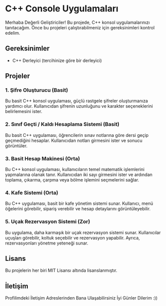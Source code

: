 # C++ Console Uygulamaları

Merhaba Değerli Geliştiriciler! Bu projede, C++ konsol uygulamalarınızı tanıtacağım. Önce bu projeleri çalıştırabilmeniz için gereksinimleri kontrol edelim.

## Gereksinimler
- C++ Derleyici (tercihinize göre bir derleyici)

## Projeler

### 1. Şifre Oluşturucu (Basit)

Bu basit C++ konsol uygulaması, güçlü rastgele şifreler oluşturmanıza yardımcı olur. Kullanıcıdan şifrenin uzunluğunu ve karakter seçeneklerini belirlemesini ister.

### 2. Sınıf Geçti / Kaldı Hesaplama Sistemi (Basit)

Bu basit C++ uygulaması, öğrencilerin sınav notlarına göre dersi geçip geçmediğini hesaplar. Kullanıcıdan notları girmesini ister ve sonucu görüntüler.

### 3. Basit Hesap Makinesi (Orta)

Bu C++ konsol uygulaması, kullanıcıların temel matematik işlemlerini yapmalarına olanak tanır. Kullanıcıdan iki sayı girmesini ister ve ardından toplama, çıkarma, çarpma veya bölme işlemini seçmelerini sağlar.

### 4. Kafe Sistemi (Orta)

Bu C++ uygulaması, basit bir kafe yönetim sistemi sunar. Kullanıcı, menü öğelerini görebilir, sipariş verebilir ve hesap detaylarını görüntüleyebilir.

### 5. Uçak Rezervasyon Sistemi (Zor)

Bu uygulama, daha karmaşık bir uçak rezervasyon sistemi sunar. Kullanıcılar uçuşları görebilir, koltuk seçebilir ve rezervasyon yapabilir. Ayrıca, rezervasyonları yönetme yeteneği sunar.

## Lisans

Bu projelerin her biri MIT Lisansı altında lisanslanmıştır.

## İletişim

Profilimdeki İletişim Adreslerinden Bana Ulaşabilirsiniz İyi Günler Dilerim :))
